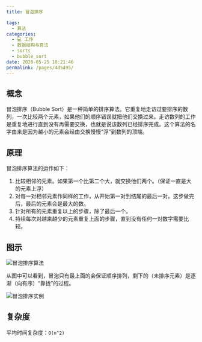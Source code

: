 ```yaml
---
title: 冒泡排序

tags: 
  - 算法
categories: 
  - 💻 工作
  - 数据结构与算法
  - sorts
  - bubble_sort
date: 2020-05-25 18:21:46
permalink: /pages/4d5495/
---
```


## 概念

冒泡排序（Bubble Sort）是一种简单的排序算法。它重复地走访过要排序的数列，一次比较两个元素，如果他们的顺序错误就把他们交换过来。走访数列的工作是重复地进行直到没有再需要交换，也就是说该数列已经排序完成。这个算法的名字由来是因为越小的元素会经由交换慢慢“浮”到数列的顶端。

## 原理
冒泡排序算法的运作如下：

1. 比较相邻的元素。如果第一个比第二个大，就交换他们两个。（保证一直是大的元素上浮）
2. 对每一对相邻元素作同样的工作，从开始第一对到结尾的最后一对。这步做完后，最后的元素会是最大的数。
3. 针对所有的元素重复以上的步骤，除了最后一个。
4. 持续每次对越来越少的元素重复上面的步骤，直到没有任何一对数字需要比较。

## 图示

![冒泡排序算法](/images/Bubble_sort_animation.gif)

从图中可以看到，冒泡只有最上面的会保证顺序排列，剩下的（未排序元素）是逐渐（向有序）“靠拢”的过程。

![冒泡排序实例](/images/bubble_sort_example.gif)

## 复杂度

平均时间复杂度：`O(n^2)`
